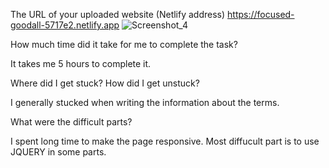 The URL of your uploaded website (Netlify address)
https://focused-goodall-5717e2.netlify.app
![Screenshot_4](https://user-images.githubusercontent.com/75525090/115994884-8d31ae00-a5e1-11eb-9ea7-6bc9d735e800.png)

How much time did it take for me to complete the task?

It takes me 5 hours to complete it.

Where did I get stuck? How did I get unstuck?

I generally stucked when writing the information about the terms.

What were the difficult parts?

I spent long time to make the page responsive.
Most diffucult part is to use JQUERY in some parts.
